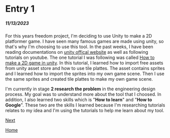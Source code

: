 # Entry 1 
##### 11/13/2023

  For this years freedom project, I'm deciding to use Unity to make a 2D platformer game. I have seen many famous games are made using unity, so that's why I'm choosing to use this tool. In the past weeks, I have been reading documentations on [unity offical website](https://unity.com/) as well as following tutorials on youtube. The one tutorial I was following was called [How to make a 2D game in unity](https://youtu.be/on9nwbZngyw?si=o9218hhajvdi9a0U). In this tutorial, I learned how to import free assets from unity asset store and how to use tile plattes. The asset contains sprites and I learned how to import the sprites into my own game scene. Then I use the same sprites and created tile plattes to make my own game scene. 

  I'm currently in stage **2 research the problem** in the engineering design process. My goal was to understand more about the tool that I choosed. In addition, I also learned two skills which is "**How to learn**" and "**How to Google**". These two are the skills I learned because I'm researching tutorials relates to my idea and I'm using the tutorials to help me learn about my tool.

[Next](entry02.md)

[Home](../README.md)
